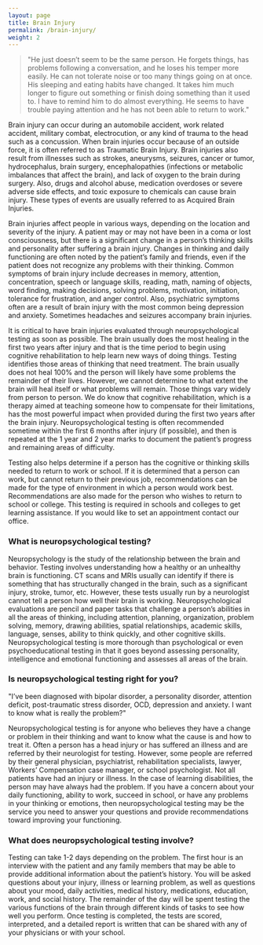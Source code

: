 ```yaml
---
layout: page
title: Brain Injury
permalink: /brain-injury/
weight: 2
---
```


>"He just doesn’t seem to be the same person. He forgets things, has
>problems following a conversation, and he loses his temper more
>easily. He can not tolerate noise or too many things going on at
>once. His sleeping and eating habits have changed. It takes him much
>longer to figure out something or finish doing something than it used
>to. I have to remind him to do almost everything. He seems to have
>trouble paying attention and he has not been able to return to work."

Brain injury can occur during an automobile accident, work related
accident, military combat, electrocution, or any kind of trauma to the
head such as a concussion. When brain injuries occur because of an
outside force, it is often referred to as Traumatic Brain
Injury. Brain injuries also result from illnesses such as strokes,
aneurysms, seizures, cancer or tumor, hydrocephalus, brain surgery,
encephalopathies (infections or metabolic imbalances that affect the
brain), and lack of oxygen to the brain during surgery. Also, drugs
and alcohol abuse, medication overdoses or severe adverse side
effects, and toxic exposure to chemicals can cause brain injury. These
types of events are usually referred to as Acquired Brain Injuries.

Brain injuries affect people in various ways, depending on the
location and severity of the injury. A patient may or may not have
been in a coma or lost consciousness, but there is a significant
change in a person’s thinking skills and personality after suffering a
brain injury. Changes in thinking and daily functioning are often
noted by the patient’s family and friends, even if the patient does
not recognize any problems with their thinking. Common symptoms of
brain injury include decreases in memory, attention, concentration,
speech or language skills, reading, math, naming of objects, word
finding, making decisions, solving problems, motivation, initiation,
tolerance for frustration, and anger control. Also, psychiatric
symptoms often are a result of brain injury with the most common being
depression and anxiety. Sometimes headaches and seizures accompany
brain injuries.

It is critical to have brain injuries evaluated through
neuropsychological testing as soon as possible. The brain usually does
the most healing in the first two years after injury and that is the
time period to begin using cognitive rehabilitation to help learn new
ways of doing things. Testing identifies those areas of thinking that
need treatment. The brain usually does not heal 100% and the person
will likely have some problems the remainder of their lives. However,
we cannot determine to what extent the brain will heal itself or what
problems will remain. Those things vary widely from person to
person. We do know that cognitive rehabilitation, which is a therapy
aimed at teaching someone how to compensate for their limitations, has
the most powerful impact when provided during the first two years
after the brain injury. Neuropsychological testing is often
recommended sometime within the first 6 months after injury (if
possible), and then is repeated at the 1 year and 2 year marks to
document the patient’s progress and remaining areas of difficulty.

Testing also helps determine if a person has the cognitive or thinking
skills needed to return to work or school. If it is determined that a
person can work, but cannot return to their previous job,
recommendations can be made for the type of environment in which a
person would work best. Recommendations are also made for the person
who wishes to return to school or college. This testing is required in
schools and colleges to get learning assistance. If you would like to
set an appointment contact our office.

### What is neuropsychological testing?

Neuropsychology is the study of the relationship between the brain and
behavior. Testing involves understanding how a healthy or an unhealthy
brain is functioning. CT scans and MRIs usually can identify if there
is something that has structurally changed in the brain, such as a
significant injury, stroke, tumor, etc. However, these tests usually
run by a neurologist cannot tell a person how well their brain is
working. Neuropsychological evaluations are pencil and paper tasks
that challenge a person’s abilities in all the areas of thinking,
including attention, planning, organization, problem solving, memory,
drawing abilities, spatial relationships, academic skills, language,
senses, ability to think quickly, and other cognitive
skills. Neuropsychological testing is more thorough than psychological
or even psychoeducational testing in that it goes beyond assessing
personality, intelligence and emotional functioning and assesses all
areas of the brain.

### Is neuropsychological testing right for you?

"I’ve been diagnosed with bipolar disorder, a personality disorder,
attention deficit, post-traumatic stress disorder, OCD, depression and
anxiety. I want to know what is really the problem?"

Neuropsychological testing is for anyone who believes they have a
change or problem in their thinking and want to know what the cause is
and how to treat it. Often a person has a head injury or has suffered
an illness and are referred by their neurologist for testing. However,
some people are referred by their general physician, psychiatrist,
rehabilitation specialists, lawyer, Workers’ Compensation case
manager, or school psychologist. Not all patients have had an injury
or illness. In the case of learning disabilities, the person may have
always had the problem. If you have a concern about your daily
functioning, ability to work, succeed in school, or have any problems
in your thinking or emotions, then neuropsychological testing may be
the service you need to answer your questions and provide
recommendations toward improving your functioning.

### What does neuropsychological testing involve?

Testing can take 1-2 days depending on the problem. The first hour is
an interview with the patient and any family members that may be able
to provide additional information about the patient’s history. You
will be asked questions about your injury, illness or learning
problem, as well as questions about your mood, daily activities,
medical history, medications, education, work, and social history. The
remainder of the day will be spent testing the various functions of
the brain through different kinds of tasks to see how well you
perform. Once testing is completed, the tests are scored, interpreted,
and a detailed report is written that can be shared with any of your
physicians or with your school.

